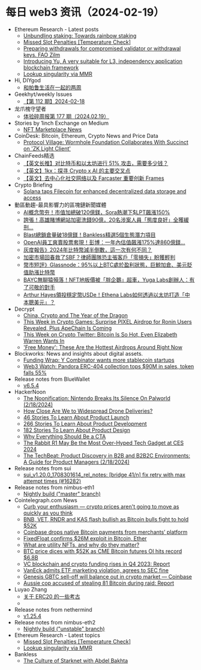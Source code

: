 # 每日 web3 资讯（2024-02-19）

- Ethereum Research - Latest posts
  - [Unbundling staking: Towards rainbow staking](https://ethresear.ch/t/unbundling-staking-towards-rainbow-staking/18683#post_2)
  - [Missed Slot Penalties [Temperature Check]](https://ethresear.ch/t/missed-slot-penalties-temperature-check/18713#post_1)
  - [Preparing withdrawals for compromised validator or withdrawal keys. FAO Zilm](https://ethresear.ch/t/preparing-withdrawals-for-compromised-validator-or-withdrawal-keys-fao-zilm/10453?page=2#post_40)
  - [Introducing Yu, A very suitable for L3, independency application blockchain framework](https://ethresear.ch/t/introducing-yu-a-very-suitable-for-l3-independency-application-blockchain-framework/17302#post_9)
  - [Lookup singularity via MMR](https://ethresear.ch/t/lookup-singularity-via-mmr/18704#post_1)
- Hi, DIYgod
  - [和帕鲁生活在一起的两周](https://xlog.app/api/redirection?characterId=10&noteId=2510)
- Geekhyt/weekly Issues
  - [【第 112 期】2024-02-18](https://github.com/Geekhyt/weekly/issues/119)
- 龙爪槐守望者
  - [体验碎周报第 177 期（2024.02.19）](https://www.ftium4.com/ux-weekly-177.html)
- Stories by 1inch Exchange on Medium
  - [NFT Marketplace News](https://medium.com/nft-marketplace/nft-marketplace-news-4fc932a446bf?source=rss-c4f4cadf8a31------2)
- CoinDesk: Bitcoin, Ethereum, Crypto News and Price Data
  - [Protocol Village: Wormhole Foundation Collaborates With Succinct on 'ZK Light Client'](https://www.coindesk.com/tech/2024/02/17/protocol-latest-tech-news-crypto-blockchain/?utm_medium=referral&utm_source=rss&utm_campaign=headlines)
- ChainFeeds精选
  - [【英文长推】对比特币和以太坊进行 51% 攻击，需要多少钱？](https://twitter.com/LucasNuzzi/status/1758232805882970562)
  - [【英文】1kx：探寻 Crypto x AI 的主要交叉点](https://mirror.xyz/1kx.eth/yJ_zTPwC1YOwg9p7x5odC8V1lPL6zy_7b_gQND4Q0Io)
  - [【英文】去中心化社交网络以及 Farcaster 重要创新 Frames](https://mirror.xyz/edatweets.eth/GCHAifcPE_GO36iV21egNvrUdtw891Jg6q1kgztkRD0)
- Crypto Briefing
  - [Solana taps Filecoin for enhanced decentralized data storage and access](https://cryptobriefing.com/solana-taps-filecoin-enhanced-decentralized-data-storage-access/?utm_source=feed&utm_medium=rss)
- 動區動趨-最具影響力的區塊鏈新聞媒體
  - [AI概念幣夯！市值加總破120億鎂，Sora熱潮下$LPT飆漲150%](https://www.blocktempo.com/ai-concept-coins-market-cap-breaks-through-12-b/)
  - [誇張！高雄賭博網站加密洗錢90億，20名涉案人員「態度良好」全獲緩刑…](https://www.blocktempo.com/kaohsiung-gambling-website-engages-in-crypto-laundering-of-9-billion-ntd/)
  - [Blast總鎖倉量破18億鎂！Bankless精選5個生態潛力項目](https://www.blocktempo.com/5-blast-projects-ready-to-take-off/)
  - [OpenAI員工爽賣股票套現！彭博：一年內估值飆漲175%達860億鎂…](https://www.blocktempo.com/openais-valuation-soars-175-in-less-than-a-year-poised-to-break-100-billion/)
  - [灰度報告》2024年比特幣減半倒數，這一次有何不同？](https://www.blocktempo.com/2024-halving-this-time-its-actually-different/)
  - [加密市場回春救了SBF？律師團隊恐主張客戶「零損失」盼獲輕判](https://www.blocktempo.com/will-sbf-get-a-light-sentence/)
  - [幣市短評》Glassnode：95%以上BTC處於盈利狀態，巨鯨加倉、美元貶值助漲比特幣](https://www.blocktempo.com/glassnode-over-95-of-btc-is-in-a-profitable-state/)
  - [BAYC無聊猿殞落！NFT地板價被「胖企鵝」超車，Yuga Labs創辦人：有了可敬的對手](https://www.blocktempo.com/bayc-fall-nft-floor-price-surpassed-by-pudgy-penguins/)
  - [Arthur Hayes領投穩定幣USDe！Ethena Labs如何透過以太坊打造「中本聰美元」？](https://www.blocktempo.com/arthur-hayes-leads-investment-in-stablecoin-usde/)
- Decrypt
  - [China, Crypto and The Year of the Dragon](https://decrypt.co/217920/china-crypto-year-of-the-dragon)
  - [This Week in Crypto Games: Surprise PIXEL Airdrop for Ronin Users Revealed, Plus ApeChain Is Coming](https://decrypt.co/217970/this-week-crypto-games-surprise-pixel-airdrop-apechain)
  - [This Week on Crypto Twitter: Bitcoin Is So Hot, Even Elizabeth Warren Wants In](https://decrypt.co/217950/this-week-on-crypto-twitter-bitcoin-is-so-hot-even-elizabeth-warren-wants-in)
  - ['Free Money': These Are the Hottest Airdrops Around Right Now](https://decrypt.co/209179/free-money-hottest-airdrops-around-right-now)
- Blockworks: News and insights about digital assets.
  - [Funding Wrap: Y Combinator wants more stablecoin startups](https://blockworks.co/news/stablecoin-startups-finance-pitch)
  - [Web3 Watch: Pandora ERC-404 collection tops $90M in sales, token falls 55%](https://blockworks.co/news/new-nft-standard-pandora)
- Release notes from BlueWallet
  - [v6.5.4](https://github.com/BlueWallet/BlueWallet/releases/tag/v6.5.4)
- HackerNoon
  - [The Noonification: Nintendo Breaks Its Silence On Palworld (2/18/2024)](https://hackernoon.com/2-18-2024-noonification?source=rss)
  - [How Close Are We to Widespread Drone Deliveries?](https://hackernoon.com/how-close-are-we-to-widespread-drone-deliveries?source=rss)
  - [46 Stories To Learn About Product Launch](https://hackernoon.com/46-stories-to-learn-about-product-launch?source=rss)
  - [266 Stories To Learn About Product Development](https://hackernoon.com/266-stories-to-learn-about-product-development?source=rss)
  - [182 Stories To Learn About Product Design](https://hackernoon.com/182-stories-to-learn-about-product-design?source=rss)
  - [Why Everything Should Be a CTA](https://hackernoon.com/why-everything-should-be-a-cta?source=rss)
  - [The Rabbit R1 May Be the Most Over-Hyped Tech Gadget at CES 2024](https://hackernoon.com/the-rabbit-r1-may-be-the-most-over-hyped-tech-gadget-at-ces-2024?source=rss)
  - [The TechBeat: Product Discovery in B2B and B2B2C Environments: A Guide for Product Managers (2/18/2024)](https://hackernoon.com/2-18-2024-techbeat?source=rss)
- Release notes from sui
  - [sui_v1.20.0_1708301614_rel_notes: [bridge 41/n] fix retry with max attempt times (#16282)](https://github.com/MystenLabs/sui/releases/tag/sui_v1.20.0_1708301614_rel_notes)
- Release notes from nimbus-eth1
  - [Nightly build ("master" branch)](https://github.com/status-im/nimbus-eth1/releases/tag/nightly)
- Cointelegraph.com News
  - [Curb your enthusiasm — crypto prices aren&#039;t going to move as quickly as you think](https://cointelegraph.com/news/curb-your-enthusiasm-crypto-prices-move-quickly-you-think)
  - [BNB, VET, RNDR and KAS flash bullish as Bitcoin bulls fight to hold $52K](https://cointelegraph.com/news/bnb-vet-rndr-and-kas-flash-bullish-as-bitcoin-bulls-fight-to-hold-52k)
  - [Coinbase drops native Bitcoin payments from merchants’ platform](https://cointelegraph.com/news/coinbase-drops-bitcoin-payments-merchants-platform)
  - [FixedFloat confirms $26M exploit in Bitcoin, Ether](https://cointelegraph.com/news/fixed-float-confirms-26m-exploit-bitcoin-ether)
  - [What are utility NFTs, and why do they matter?](https://cointelegraph.com/explained/what-are-utility-nfts-and-why-do-they-matter)
  - [BTC price dices with $52K as CME Bitcoin futures OI hits record $6.8B](https://cointelegraph.com/news/btc-price-52k-cme-bitcoin-futures-oi-record)
  - [VC blockchain and crypto funding rises in Q4 2023: Report](https://cointelegraph.com/news/vc-blockchain-and-crypto-funding-rises-in-q4-2023-report)
  - [VanEck admits ETF marketing violation, agrees to SEC fine](https://cointelegraph.com/news/vaneck-admits-violation-agrees-to-sec-fine-in-etf-marketing)
  - [Genesis GBTC sell-off will balance out in crypto market — Coinbase](https://cointelegraph.com/news/genesis-bankruptcy-gbtc-outflows-bitcoin-coinbase-crypto-exchange)
  - [Aussie cop accused of stealing 81 Bitcoin during raid: Report](https://cointelegraph.com/news/australia-police-raid-bitcoin-hardware-wallet-trezor)
- Luyao Zhang
  - [关于 ERC20 的一些考古](https://zhangluyao.com/blog/erc20/)
  - [](https://zhangluyao.com/blog/map/)
- Release notes from nethermind
  - [v1.25.4](https://github.com/NethermindEth/nethermind/releases/tag/1.25.4)
- Release notes from nimbus-eth2
  - [Nightly build ("unstable" branch)](https://github.com/status-im/nimbus-eth2/releases/tag/nightly)
- Ethereum Research - Latest topics
  - [Missed Slot Penalties [Temperature Check]](https://ethresear.ch/t/missed-slot-penalties-temperature-check/18713)
  - [Lookup singularity via MMR](https://ethresear.ch/t/lookup-singularity-via-mmr/18704)
- Bankless
  - [The Culture of Starknet with Abdel Bakhta](http://sites.libsyn.com/247424/the-starkware-culture-with-abdel-bakhta)

